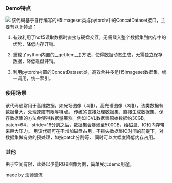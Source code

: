 ﻿### Demo特点

![](H5Dataset类.png)
该代码基于自行编写的H5Imageset类与pytorch中的ConcatDataset接口，主要有以下特点：

1. 有效利用了hdf5读取数据时直接与硬盘交互，无需载入整个数据集到内存中的优势，降低内存开销。

2. 重载了python内置的__getitem__()方法，使得数据动态生成，无需独立保存数据，降低磁盘开销。

3. 利用pytorch内置的ConcatDataset类，高效合并多组H5Imageset数据集，统一调用，统一索引。


### 使用场景
该代码通常用于高维数据，如光场图像（4维），高光谱图像（3维），该类数据有数据量大，处理速度有限等特点。
传统的直接处理数据集、直接生成数据集、保存数据集的方法会使得数据量暴涨。例如ICVL数据集原始数据约30GB，
patch=64， stride=16分割之后，数据集会暴涨至500GB，给磁盘、IO和内存带来巨大压力。
用该代码可在不增加磁盘占用，不损失数据集IO时间的前提下，对数据集做有效的预处理，如按patch分割等，
同时可以大幅度降低内存占用。

### 其他
由于空间有限，此处以少量RGB图像为例，简单展示demo用途。

made by 法师漂流
